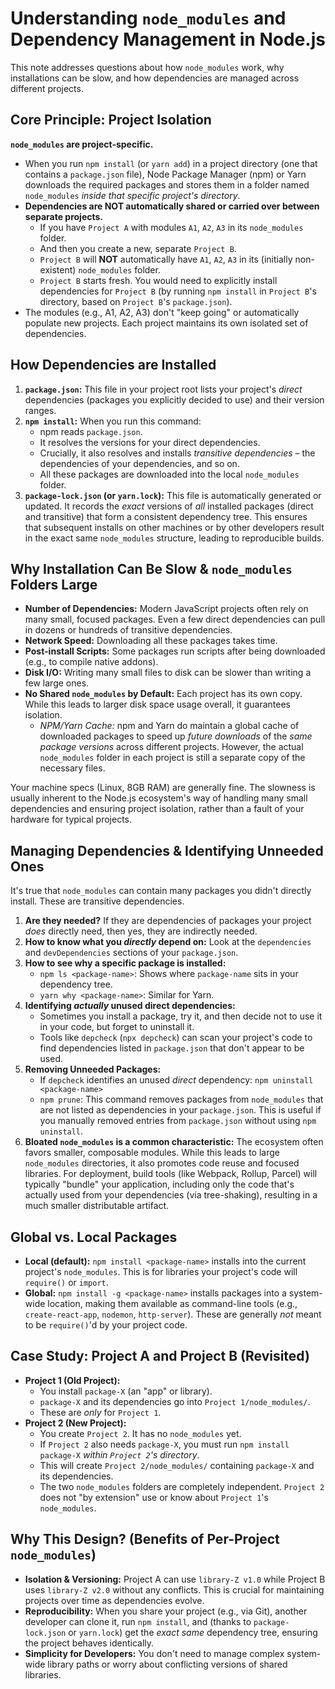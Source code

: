 

# Understanding `node_modules` and Dependency Management in Node.js

This note addresses questions about how `node_modules` work, why installations can be slow, and how dependencies are managed across different projects.

## Core Principle: Project Isolation

**`node_modules` are project-specific.**

*   When you run `npm install` (or `yarn add`) in a project directory (one that contains a `package.json` file), Node Package Manager (npm) or Yarn downloads the required packages and stores them in a folder named `node_modules` *inside that specific project's directory*.
*   **Dependencies are NOT automatically shared or carried over between separate projects.**
    *   If you have `Project A` with modules `A1`, `A2`, `A3` in its `node_modules` folder.
    *   And then you create a new, separate `Project B`.
    *   `Project B` will **NOT** automatically have `A1`, `A2`, `A3` in its (initially non-existent) `node_modules` folder.
    *   `Project B` starts fresh. You would need to explicitly install dependencies for `Project B` (by running `npm install` in `Project B`'s directory, based on `Project B`'s `package.json`).
*   The modules (e.g., A1, A2, A3) don't "keep going" or automatically populate new projects. Each project maintains its own isolated set of dependencies.

## How Dependencies are Installed

1.  **`package.json`:** This file in your project root lists your project's *direct* dependencies (packages you explicitly decided to use) and their version ranges.
2.  **`npm install`:** When you run this command:
    *   npm reads `package.json`.
    *   It resolves the versions for your direct dependencies.
    *   Crucially, it also resolves and installs *transitive dependencies* – the dependencies of your dependencies, and so on.
    *   All these packages are downloaded into the local `node_modules` folder.
3.  **`package-lock.json` (or `yarn.lock`):** This file is automatically generated or updated. It records the *exact* versions of *all* installed packages (direct and transitive) that form a consistent dependency tree. This ensures that subsequent installs on other machines or by other developers result in the exact same `node_modules` structure, leading to reproducible builds.

## Why Installation Can Be Slow & `node_modules` Folders Large

*   **Number of Dependencies:** Modern JavaScript projects often rely on many small, focused packages. Even a few direct dependencies can pull in dozens or hundreds of transitive dependencies.
*   **Network Speed:** Downloading all these packages takes time.
*   **Post-install Scripts:** Some packages run scripts after being downloaded (e.g., to compile native addons).
*   **Disk I/O:** Writing many small files to disk can be slower than writing a few large ones.
*   **No Shared `node_modules` by Default:** Each project has its own copy. While this leads to larger disk space usage overall, it guarantees isolation.
    *   *NPM/Yarn Cache:* npm and Yarn do maintain a global cache of downloaded packages to speed up *future downloads* of the *same package versions* across different projects. However, the actual `node_modules` folder in each project is still a separate copy of the necessary files.

Your machine specs (Linux, 8GB RAM) are generally fine. The slowness is usually inherent to the Node.js ecosystem's way of handling many small dependencies and ensuring project isolation, rather than a fault of your hardware for typical projects.

## Managing Dependencies & Identifying Unneeded Ones

It's true that `node_modules` can contain many packages you didn't directly install. These are transitive dependencies.

1.  **Are they needed?** If they are dependencies of packages your project *does* directly need, then yes, they are indirectly needed.
2.  **How to know what you *directly* depend on:** Look at the `dependencies` and `devDependencies` sections of your `package.json`.
3.  **How to see why a specific package is installed:**
    *   `npm ls <package-name>`: Shows where `package-name` sits in your dependency tree.
    *   `yarn why <package-name>`: Similar for Yarn.
4.  **Identifying *actually* unused direct dependencies:**
    *   Sometimes you install a package, try it, and then decide not to use it in your code, but forget to uninstall it.
    *   Tools like `depcheck` (`npx depcheck`) can scan your project's code to find dependencies listed in `package.json` that don't appear to be used.
5.  **Removing Unneeded Packages:**
    *   If `depcheck` identifies an unused *direct* dependency: `npm uninstall <package-name>`
    *   `npm prune`: This command removes packages from `node_modules` that are not listed as dependencies in your `package.json`. This is useful if you manually removed entries from `package.json` without using `npm uninstall`.
6.  **Bloated `node_modules` is a common characteristic:** The ecosystem often favors smaller, composable modules. While this leads to large `node_modules` directories, it also promotes code reuse and focused libraries. For deployment, build tools (like Webpack, Rollup, Parcel) will typically "bundle" your application, including only the code that's actually used from your dependencies (via tree-shaking), resulting in a much smaller distributable artifact.

## Global vs. Local Packages

*   **Local (default):** `npm install <package-name>` installs into the current project's `node_modules`. This is for libraries your project's code will `require()` or `import`.
*   **Global:** `npm install -g <package-name>` installs packages into a system-wide location, making them available as command-line tools (e.g., `create-react-app`, `nodemon`, `http-server`). These are generally *not* meant to be `require()`'d by your project code.

## Case Study: Project A and Project B (Revisited)

*   **Project 1 (Old Project):**
    *   You install `package-X` (an "app" or library).
    *   `package-X` and its dependencies go into `Project 1/node_modules/`.
    *   These are *only* for `Project 1`.
*   **Project 2 (New Project):**
    *   You create `Project 2`. It has no `node_modules` yet.
    *   If `Project 2` also needs `package-X`, you must run `npm install package-X` *within `Project 2`'s directory*.
    *   This will create `Project 2/node_modules/` containing `package-X` and its dependencies.
    *   The two `node_modules` folders are completely independent. `Project 2` does not "by extension" use or know about `Project 1`'s `node_modules`.

## Why This Design? (Benefits of Per-Project `node_modules`)

*   **Isolation & Versioning:** Project A can use `library-Z v1.0` while Project B uses `library-Z v2.0` without any conflicts. This is crucial for maintaining projects over time as dependencies evolve.
*   **Reproducibility:** When you share your project (e.g., via Git), another developer can clone it, run `npm install`, and (thanks to `package-lock.json` or `yarn.lock`) get the *exact same* dependency tree, ensuring the project behaves identically.
*   **Simplicity for Developers:** You don't need to manage complex system-wide library paths or worry about conflicting versions of shared libraries.
